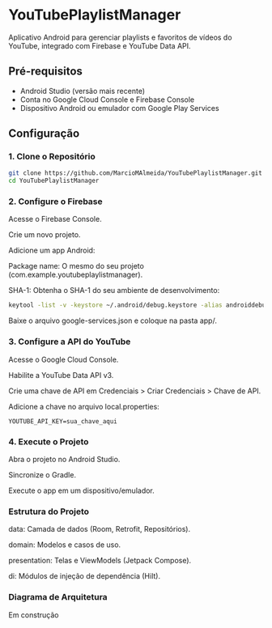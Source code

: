 # YouTubePlaylistManager

Aplicativo Android para gerenciar playlists e favoritos de vídeos do YouTube, integrado com Firebase e YouTube Data API.

## Pré-requisitos

- Android Studio (versão mais recente)
- Conta no Google Cloud Console e Firebase Console
- Dispositivo Android ou emulador com Google Play Services

## Configuração

### 1. Clone o Repositório

```bash
git clone https://github.com/MarcioMAlmeida/YouTubePlaylistManager.git
cd YouTubePlaylistManager
```

### 2. Configure o Firebase
Acesse o Firebase Console.

Crie um novo projeto.

Adicione um app Android:

Package name: O mesmo do seu projeto (com.example.youtubeplaylistmanager).

SHA-1: Obtenha o SHA-1 do seu ambiente de desenvolvimento:
```bash
keytool -list -v -keystore ~/.android/debug.keystore -alias androiddebugkey -storepass android -keypass android
```

Baixe o arquivo google-services.json e coloque na pasta app/.

### 3. Configure a API do YouTube
Acesse o Google Cloud Console.

Habilite a YouTube Data API v3.

Crie uma chave de API em Credenciais > Criar Credenciais > Chave de API.

Adicione a chave no arquivo local.properties:
```properties
YOUTUBE_API_KEY=sua_chave_aqui
```

### 4. Execute o Projeto
Abra o projeto no Android Studio.

Sincronize o Gradle.

Execute o app em um dispositivo/emulador.

### Estrutura do Projeto
data: Camada de dados (Room, Retrofit, Repositórios).

domain: Modelos e casos de uso.

presentation: Telas e ViewModels (Jetpack Compose).

di: Módulos de injeção de dependência (Hilt).

### Diagrama de Arquitetura

Em construção

